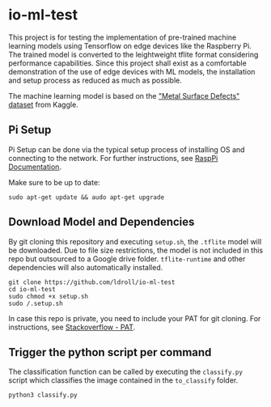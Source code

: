 # io-ml-test
This project is for testing the implementation of pre-trained machine learning models using Tensorflow on edge devices like the Raspberry Pi. The trained model is converted to the leightweight tflite format considering performance capabilities.
Since this project shall exist as a comfortable demonstration of the use of edge devices with ML models, the installation and setup process as reduced as much as possible.

The machine learning model is based on the ["Metal Surface Defects" dataset](https://www.kaggle.com/datasets/fantacher/neu-metal-surface-defects-data/code) from Kaggle.

## Pi Setup
Pi Setup can be done via the typical setup process of installing OS and connecting to the network. For further instructions, see [RaspPi Documentation](https://www.raspberrypi.com/documentation/computers/getting-started.html).

Make sure to be up to date:
```
sudo apt-get update && audo apt-get upgrade
```

## Download Model and Dependencies
By git cloning this repository and executing `setup.sh`, the `.tflite` model will be downloaded. Due to file size restrictions, the model is not included in this repo but outsourced to a Google drive folder. `tflite-runtime` and other dependencies will also automatically installed.
```
git clone https://github.com/ldroll/io-ml-test
cd io-ml-test
sudo chmod +x setup.sh
sudo /.setup.sh
```
In case this repo is private, you need to include your PAT for git cloning. For instructions, see [Stackoverflow - PAT](https://stackoverflow.com/questions/2505096/clone-a-private-repository-github).

## Trigger the python script per command
The classification function can be called by executing the `classify.py` script which classifies the image contained in the `to_classify` folder.
```
python3 classify.py
```

